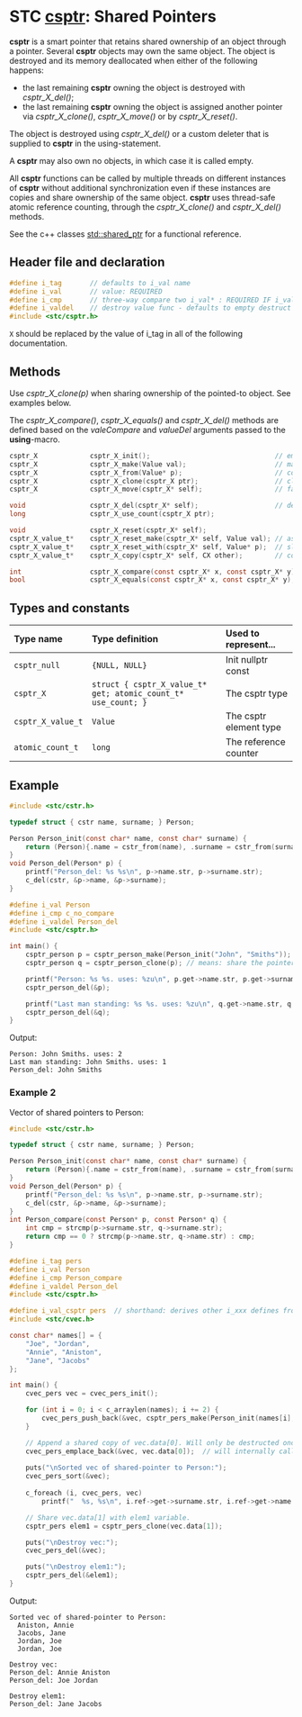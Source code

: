 # STC [csptr](../include/stc/csptr.h): Shared Pointers

**csptr** is a smart pointer that retains shared ownership of an object through a pointer. 
Several **csptr** objects may own the same object. The object is destroyed and its memory
deallocated when either of the following happens:

- the last remaining **csptr** owning the object is destroyed with *csptr_X_del()*;
- the last remaining **csptr** owning the object is assigned another pointer via *csptr_X_clone()*, *csptr_X_move()* or by *csptr_X_reset()*.

The object is destroyed using *csptr_X_del()* or a custom deleter that is supplied to **csptr**
in the using-statement.

A **csptr** may also own no objects, in which case it is called empty.

All **csptr** functions can be called by multiple threads on different instances of **csptr** without
additional synchronization even if these instances are copies and share ownership of the same object.
**csptr** uses thread-safe atomic reference counting, through the *csptr_X_clone()* and *csptr_X_del()* methods.

See the c++ classes [std::shared_ptr](https://en.cppreference.com/w/cpp/memory/shared_ptr) for a functional reference.

## Header file and declaration

```c
#define i_tag       // defaults to i_val name
#define i_val       // value: REQUIRED
#define i_cmp       // three-way compare two i_val* : REQUIRED IF i_val is a non-integral type
#define i_valdel    // destroy value func - defaults to empty destruct
#include <stc/csptr.h>
```
`X` should be replaced by the value of i_tag in all of the following documentation.

## Methods

Use *csptr_X_clone(p)* when sharing ownership of the pointed-to object. See examples below.

The *csptr_X_compare()*, *csptr_X_equals()* and *csptr_X_del()* methods are defined based on the *valeCompare* and *valueDel* arguments passed to the **using**-macro.

```c
csptr_X             csptr_X_init();                               // empty constructor
csptr_X             csptr_X_make(Value val);                      // make_shared constructor, fast
csptr_X             csptr_X_from(Value* p);                       // construct from raw pointer
csptr_X             csptr_X_clone(csptr_X ptr);                   // clone shared (increase use count)
csptr_X             csptr_X_move(csptr_X* self);                  // fast transfer ownership to another sptr.

void                csptr_X_del(csptr_X* self);                   // destruct (decrease use count, free at 0)
long                csptr_X_use_count(csptr_X ptr);

void                csptr_X_reset(csptr_X* self);
csptr_X_value_t*    csptr_X_reset_make(csptr_X* self, Value val); // assign new sptr with value
csptr_X_value_t*    csptr_X_reset_with(csptr_X* self, Value* p);  // slower than reset_make().
csptr_X_value_t*    csptr_X_copy(csptr_X* self, CX other);        // copy shared (increase use count)

int                 csptr_X_compare(const csptr_X* x, const csptr_X* y);
bool                csptr_X_equals(const csptr_X* x, const csptr_X* y);
```

## Types and constants

| Type name           | Type definition                                               | Used to represent...     |
|:--------------------|:--------------------------------------------------------------|:-------------------------|
| `csptr_null`        | `{NULL, NULL}`                                                | Init nullptr const       |
| `csptr_X`           | `struct { csptr_X_value_t* get; atomic_count_t* use_count; }` | The csptr type           |
| `csptr_X_value_t`   | `Value`                                                       | The csptr element type   |
| `atomic_count_t`    | `long`                                                        | The reference counter    |

## Example

```c
#include <stc/cstr.h>

typedef struct { cstr name, surname; } Person;

Person Person_init(const char* name, const char* surname) {
    return (Person){.name = cstr_from(name), .surname = cstr_from(surname)};
}
void Person_del(Person* p) {
    printf("Person_del: %s %s\n", p->name.str, p->surname.str);
    c_del(cstr, &p->name, &p->surname);
}

#define i_val Person
#define i_cmp c_no_compare
#define i_valdel Person_del
#include <stc/csptr.h>

int main() {
    csptr_person p = csptr_person_make(Person_init("John", "Smiths"));
    csptr_person q = csptr_person_clone(p); // means: share the pointer

    printf("Person: %s %s. uses: %zu\n", p.get->name.str, p.get->surname.str, *p.use_count);
    csptr_person_del(&p);

    printf("Last man standing: %s %s. uses: %zu\n", q.get->name.str, q.get->surname.str, *q.use_count);
    csptr_person_del(&q);
}
```
Output:
```
Person: John Smiths. uses: 2
Last man standing: John Smiths. uses: 1
Person_del: John Smiths
```

### Example 2

Vector of shared pointers to Person:
```c
#include <stc/cstr.h>

typedef struct { cstr name, surname; } Person;

Person Person_init(const char* name, const char* surname) {
    return (Person){.name = cstr_from(name), .surname = cstr_from(surname)};
}
void Person_del(Person* p) {
    printf("Person_del: %s %s\n", p->name.str, p->surname.str);
    c_del(cstr, &p->name, &p->surname);
}
int Person_compare(const Person* p, const Person* q) {
    int cmp = strcmp(p->surname.str, q->surname.str);
    return cmp == 0 ? strcmp(p->name.str, q->name.str) : cmp;
}

#define i_tag pers
#define i_val Person
#define i_cmp Person_compare
#define i_valdel Person_del
#include <stc/csptr.h>

#define i_val_csptr pers  // shorthand: derives other i_xxx defines from this. i_tag may be defined.
#include <stc/cvec.h>

const char* names[] = {
    "Joe", "Jordan",
    "Annie", "Aniston",
    "Jane", "Jacobs"
};

int main() {
    cvec_pers vec = cvec_pers_init();

    for (int i = 0; i < c_arraylen(names); i += 2) {
        cvec_pers_push_back(&vec, csptr_pers_make(Person_init(names[i], names[i+1])));
    }

    // Append a shared copy of vec.data[0]. Will only be destructed once!
    cvec_pers_emplace_back(&vec, vec.data[0]);  // will internally call csptr_pers_clone()!
    
    puts("\nSorted vec of shared-pointer to Person:");
    cvec_pers_sort(&vec);
    
    c_foreach (i, cvec_pers, vec)
        printf("  %s, %s\n", i.ref->get->surname.str, i.ref->get->name.str);

    // Share vec.data[1] with elem1 variable.
    csptr_pers elem1 = csptr_pers_clone(vec.data[1]);

    puts("\nDestroy vec:");
    cvec_pers_del(&vec);

    puts("\nDestroy elem1:");
    csptr_pers_del(&elem1);
}
```
Output:
```
Sorted vec of shared-pointer to Person:
  Aniston, Annie
  Jacobs, Jane
  Jordan, Joe
  Jordan, Joe

Destroy vec:
Person_del: Annie Aniston
Person_del: Joe Jordan

Destroy elem1:
Person_del: Jane Jacobs
```
